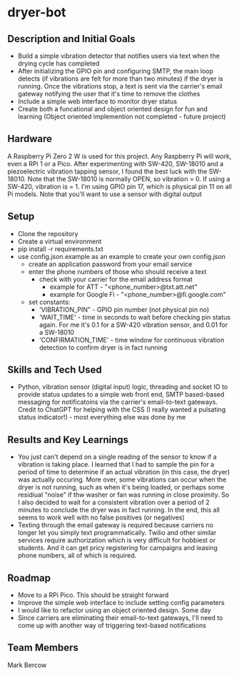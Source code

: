 # dryer-bot

## Description and Initial Goals

- Build a simple vibration detector that notifies users via text when the drying cycle has completed
- After initializing the GPIO pin and configuring SMTP, the main loop detects (if vibrations are felt for more than two minutes) if the dryer is running. Once the vibrations stop, a text is sent via the carrier's email gateway notifying the user that it's time to remove the clothes
- Include a simple web interface to monitor dryer status
- Create both a funcational and object oriented design for fun and learning (Object oriented implemention not completed - future project)

## Hardware

A Raspberry Pi Zero 2 W is used for this project. Any Raspberry Pi will work, even a RPi 1 or a Pico. After experimenting with SW-420, SW-18010 and a piezoelectric vibration tapping sensor, I found the best luck with the SW-18010. Note that the SW-18010 is normally OPEN, so vibration = 0. If using a SW-420, vibration is = 1. I'm using GPIO pin 17, which is physical pin 11 on all Pi models. Note that you'll want to use a sensor with digital output

## Setup

- Clone the repository
- Create a virtual environment
- pip install -r requirements.txt
- use config.json.example as an example to create your own config.json
  - create an application password from your email service
  - enter the phone numbers of those who should receive a text
    - check with your carrier for the email address format
      - example for ATT - "<phone_number>@txt.att.net"
      - example for Google Fi - "<phone_number>@fi.google.com"
  - set constants:
    - 'VIBRATION_PIN" - GPIO pin number (not physical pin no)
    - 'WAIT_TIME' - time in seconds to wait before checking pin status again. For me it's 0.1 for a SW-420 vibration sensor, and 0.01 for a SW-18010
    - 'CONFIRMATION_TIME' - time window for continuous vibration detection to confirm dryer is in fact running

## Skills and Tech Used

- Python, vibration sensor (digital input) logic, threading and socket IO to provide status updates to a simple web front end, SMTP based-based messaging for notificatoins via the carrier's email-to-text gateways. Credit to ChatGPT for helping with the CSS (I really wanted a pulsating status indicator!) - most everything else was done by me

## Results and Key Learnings

- You just can't depend on a single reading of the sensor to know if a vibration is taking place. I learned that I had to sample the pin for a period of time to determine if an actual vibration (in this case, the dryer) was actually occuring. More over, some vibrations can occur when the dryer is not running, such as when it's being loaded, or perhaps some residiual "noise" if thw washer or fan was running in close proximity. So I also decided to wait for a consistent vibration over a period of 2 minutes to conclude the dryer was in fact running. In the end, this all seems to work well with no false positives (or negatives)
- Texting through the email gateway is required because carriers no longer let you simply text programmatically. Twilio and other similar services require authorization which is very difficult for hobbiest or students. And it can get pricy registering for campaigns and leasing phone numbers, all of which is required.

## Roadmap

- Move to a RPi Pico. This should be straight forward
- Improve the simple web interface to include setting config parameters
- I would like to refactor using an object oriented design. Some day
- Since carriers are eliminating their email-to-text gateways, I'll need to come up with another way of triggering text-based notifications

## Team Members

Mark Bercow
